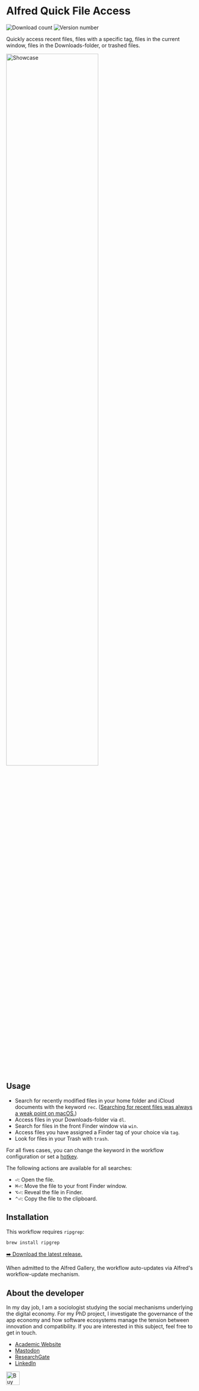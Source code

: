 <!-- LTeX: enabled=false -->
# Alfred Quick File Access
<!-- LTeX: enabled=true -->
![Download count](https://img.shields.io/github/downloads/chrisgrieser/alfred-quick-file-access/total?label=Total%20Downloads&style=plastic)
![Version number](https://img.shields.io/github/v/release/chrisgrieser/alfred-quick-file-access?label=Latest%20Release&style=plastic)

Quickly access recent files, files with a specific tag, files in the current
window, files in the Downloads-folder, or trashed files.

<img alt="Showcase" width=70% src="https://github.com/user-attachments/assets/a3288c1e-489b-4241-9499-078913d1504d">

## Usage
- Search for recently modified files in your home folder and iCloud documents
  with the keyword `rec`. ([Searching for recent files was always a weak
  point on
  macOS.](https://new.reddit.com/r/macapps/comments/1eiy0pa/recents_folder_on_mac_is_driving_me_crazy/))
- Access files in your Downloads-folder via `dl`.
- Search for files in the front Finder window via `win`.
- Access files you have assigned a Finder tag of your choice via `tag`.
- Look for files in your Trash with `trash`.

For all fives cases, you can change the keyword in the workflow configuration or
set a [hotkey](https://www.alfredapp.com/help/workflows/triggers/hotkey/).

The following actions are available for all searches:
- <kbd>⏎</kbd>: Open the file.
- <kbd>⌘</kbd><kbd>⏎</kbd>: Move the file to your front Finder window.
- <kbd>⌥</kbd><kbd>⏎</kbd>: Reveal the file in Finder.
- <kbd>⌃</kbd><kbd>⏎</kbd>: Copy the file to the clipboard.

## Installation
This workflow requires `ripgrep`:

```bash
brew install ripgrep
```

[➡️ Download the latest release.](https://github.com/chrisgrieser/alfred-quick-file-access/releases/latest)

When admitted to the Alfred Gallery, the workflow auto-updates via Alfred's
workflow-update mechanism.

<!-- vale Google.FirstPerson = NO -->
## About the developer
In my day job, I am a sociologist studying the social mechanisms underlying the
digital economy. For my PhD project, I investigate the governance of the app
economy and how software ecosystems manage the tension between innovation and
compatibility. If you are interested in this subject, feel free to get in touch.

- [Academic Website](https://chris-grieser.de/)
- [Mastodon](https://pkm.social/@pseudometa)
- [ResearchGate](https://www.researchgate.net/profile/Christopher-Grieser)
- [LinkedIn](https://www.linkedin.com/in/christopher-grieser-ba693b17a/)

<a href='https://ko-fi.com/Y8Y86SQ91' target='_blank'>
	<img
	height='36'
	style='border:0px;height:36px;'
	src='https://cdn.ko-fi.com/cdn/kofi1.png?v=3'
	border='0'
	alt='Buy Me a Coffee at ko-fi.com'
/></a>
